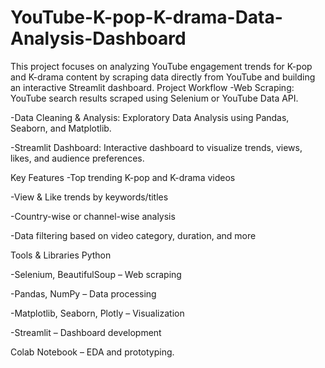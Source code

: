 # YouTube-K-pop-K-drama-Data-Analysis-Dashboard
This project focuses on analyzing YouTube engagement trends for K-pop and K-drama content by scraping data directly from YouTube and building an interactive Streamlit dashboard.
Project Workflow
-Web Scraping: YouTube search results scraped using Selenium or YouTube Data API.

-Data Cleaning & Analysis: Exploratory Data Analysis using Pandas, Seaborn, and Matplotlib.

-Streamlit Dashboard: Interactive dashboard to visualize trends, views, likes, and audience preferences.

 Key Features
-Top trending K-pop and K-drama videos

-View & Like trends by keywords/titles

-Country-wise or channel-wise analysis

-Data filtering based on video category, duration, and more

Tools & Libraries
Python

-Selenium, BeautifulSoup – Web scraping

-Pandas, NumPy – Data processing

-Matplotlib, Seaborn, Plotly – Visualization

-Streamlit – Dashboard development

Colab Notebook – EDA and prototyping.



